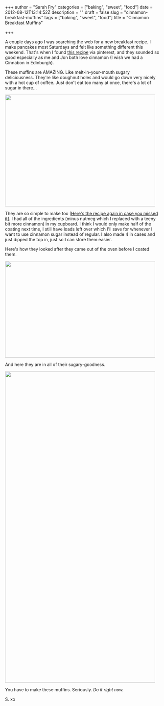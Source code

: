 +++
author = "Sarah Fry"
categories = ["baking", "sweet", "food"]
date = 2012-08-12T13:14:52Z
description = ""
draft = false
slug = "cinnamon-breakfast-muffins"
tags = ["baking", "sweet", "food"]
title = "Cinnamon Breakfast Muffins"

+++


A couple days ago I was searching the web for a new breakfast recipe. I make pancakes most Saturdays and felt like something different this weekend. That's when I found <a href="http://velvetlava.blogspot.co.uk/2009/02/i-am-now-in-muffin-loop.html" target="_blank">this recipe</a> via pinterest, and they sounded so good especially as me and Jon both love cinnamon (I wish we had a Cinnabon in Edinburgh).

These muffins are AMAZING. Like melt-in-your-mouth sugary deliciousness. They're like doughnut holes and would go down very nicely with a hot cup of coffee. Just don't eat too many at once, there's a lot of sugar in there...

<a href="https://yayfryday.com/images/2012/08/muffins.jpg"><img class="aligncenter size-full wp-image-1157" title="muffins" src="https://yayfryday.com/images/2012/08/muffins.jpg" alt="" width="490" height="364" /></a>

They are so simple to make too [<a href="http://velvetlava.blogspot.co.uk/2009/02/i-am-now-in-muffin-loop.html" target="_blank">Here's the recipe again in case you missed it</a>]. I had all of the ingredients (minus nutmeg which I replaced with a teeny bit more cinnamon) in my cupboard. I think I would only make half of the coating next time, I still have loads left over which I'll save for whenever I want to use cinnamon sugar instead of regular. I also made 4 in cases and just dipped the top in, just so I can store them easier.

Here's how they looked after they came out of the oven before I coated them.

<a href="https://yayfryday.com/images/2012/08/beforesugar.jpg"><img class="aligncenter size-full wp-image-1158" title="beforesugar" src="https://yayfryday.com/images/2012/08/beforesugar.jpg" alt="" width="490" height="314" /></a>

And here they are in all of their sugary-goodness.

<a href="https://yayfryday.com/images/2012/08/muffins2.jpg"><img class="aligncenter size-full wp-image-1159" title="muffins2" src="https://yayfryday.com/images/2012/08/muffins2.jpg" alt="" width="490" height="1014" /></a>

You have to make these muffins. Seriously. <em>Do it right now.</em>

S. xo

